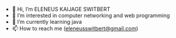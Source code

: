 - 👋 Hi, I’m ELENEUS KAIJAGE SWITBERT
- 👀 I’m interested in computer networking and web programming
- 🌱 I’m currently learning java
- 📫 How to reach me (eleneusswitbert@gmail.com)
